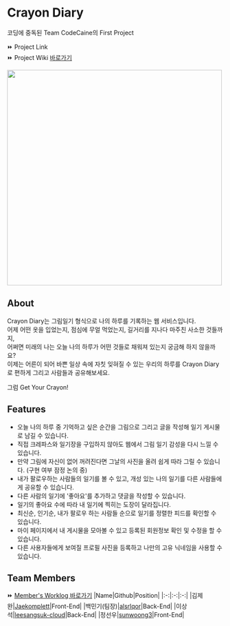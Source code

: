# **Crayon Diary**
코딩에 중독된 Team CodeCaine의 First Project

⏩ Project Link    
⏩ Project Wiki [바로가기](https://github.com/codestates/crayondiary/wiki)

<img width="500" src="https://cdn.discordapp.com/attachments/931453569645813823/933901074522325022/My_project.png">   

## About  
Crayon Diary는 그림일기 형식으로 나의 하루를 기록하는 웹 서비스입니다.   
어제 어떤 옷을 입었는지, 점심에 무얼 먹었는지, 길거리를 지나다 마주친 사소한 것들까지,   
어쩌면 미래의 나는 오늘 나의 하루가 어떤 것들로 채워져 있는지 궁금해 하지 않을까요?   
이제는 어른이 되어 바쁜 일상 속에 자칫 잊혀질 수 있는 우리의 하루를 Crayon Diary로 편하게 그리고 사람들과 공유해보세요.

그럼 Get Your Crayon!   

## Features
* 오늘 나의 하루 중 기억하고 싶은 순간을 그림으로 그리고 글을 작성해 일기 게시물로 남길 수 있습니다.
* 직접 크레파스와 일기장을 구입하지 않아도 웹에서 그림 일기 감성을 다시 느낄 수 있습니다.
* 만약 그림에 자신이 없어 꺼려진다면 그날의 사진을 올려 쉽게 따라 그릴 수 있습니다. (구현 여부 잠정 논의 중)
* 내가 팔로우하는 사람들의 일기를 볼 수 있고, 개성 있는 나의 일기를 다른 사람들에게 공유할 수 있습니다.
* 다른 사람의 일기에 '좋아요'를 추가하고 댓글을 작성할 수 있습니다.
* 일기의 좋아요 수에 따라 내 일기에 찍히는 도장이 달라집니다.
* 최신순, 인기순, 내가 팔로우 하는 사람들 순으로 일기를 정렬한 피드를 확인할 수 있습니다.
* 마이 페이지에서 내 게시물을 모아볼 수 있고 등록된 회원정보 확인 및 수정을 할 수 있습니다.
* 다른 사용자들에게 보여질 프로필 사진을 등록하고 나만의 고유 닉네임을 사용할 수 있습니다.


## Team Members
⏩ [ Member's Worklog 바로가기](https://github.com/codestates/crayondiary/wiki/Worklog)
|Name|Github|Position|
|:-:|:-:|:-:|
|김제완|[Jaekomplett](https://github.com/Jaekomplett)|Front-End|
|백민기(팀장)|[alsrlqor](https://github.com/alsrlqor)|Back-End|
|이상석|[leesangsuk-cloud](https://github.com/leesangsuk-cloud)|Back-End|
|정선우|[sunwoong3](https://github.com/sunwoong3)|Front-End|
